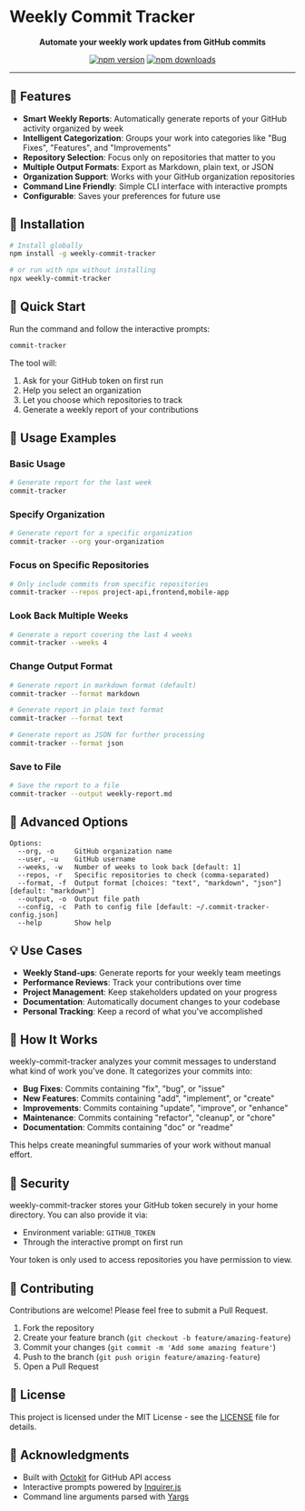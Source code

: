 # Weekly Commit Tracker


<p align="center">
  <b>Automate your weekly work updates from GitHub commits</b>
</p>

<p align="center">
  <a href="https://www.npmjs.com/package/weekly-commit-tracker"><img src="https://img.shields.io/npm/v/weekly-commit-tracker" alt="npm version"></a>
  <a href="https://www.npmjs.com/package/weekly-commit-tracker"><img src="https://img.shields.io/npm/dm/weekly-commit-tracker" alt="npm downloads"></a>
</p>

---

## 🚀 Features

- **Smart Weekly Reports**: Automatically generate reports of your GitHub activity organized by week
- **Intelligent Categorization**: Groups your work into categories like "Bug Fixes", "Features", and "Improvements"
- **Repository Selection**: Focus only on repositories that matter to you
- **Multiple Output Formats**: Export as Markdown, plain text, or JSON
- **Organization Support**: Works with your GitHub organization repositories
- **Command Line Friendly**: Simple CLI interface with interactive prompts
- **Configurable**: Saves your preferences for future use

## 🔧 Installation

```bash
# Install globally
npm install -g weekly-commit-tracker

# or run with npx without installing
npx weekly-commit-tracker
```

## 🏁 Quick Start

Run the command and follow the interactive prompts:

```bash
commit-tracker
```

The tool will:
1. Ask for your GitHub token on first run
2. Help you select an organization
3. Let you choose which repositories to track
4. Generate a weekly report of your contributions

## 📖 Usage Examples

### Basic Usage

```bash
# Generate report for the last week
commit-tracker
```

### Specify Organization

```bash
# Generate report for a specific organization
commit-tracker --org your-organization
```

### Focus on Specific Repositories

```bash
# Only include commits from specific repositories
commit-tracker --repos project-api,frontend,mobile-app
```

### Look Back Multiple Weeks

```bash
# Generate a report covering the last 4 weeks
commit-tracker --weeks 4
```

### Change Output Format

```bash
# Generate report in markdown format (default)
commit-tracker --format markdown

# Generate report in plain text format
commit-tracker --format text

# Generate report as JSON for further processing
commit-tracker --format json
```

### Save to File

```bash
# Save the report to a file
commit-tracker --output weekly-report.md
```

## 🧩 Advanced Options

```
Options:
  --org, -o     GitHub organization name
  --user, -u    GitHub username
  --weeks, -w   Number of weeks to look back [default: 1]
  --repos, -r   Specific repositories to check (comma-separated)
  --format, -f  Output format [choices: "text", "markdown", "json"] [default: "markdown"]
  --output, -o  Output file path
  --config, -c  Path to config file [default: ~/.commit-tracker-config.json]
  --help        Show help
```

## 💡 Use Cases

- **Weekly Stand-ups**: Generate reports for your weekly team meetings
- **Performance Reviews**: Track your contributions over time
- **Project Management**: Keep stakeholders updated on your progress
- **Documentation**: Automatically document changes to your codebase
- **Personal Tracking**: Keep a record of what you've accomplished

## 🔨 How It Works

weekly-commit-tracker analyzes your commit messages to understand what kind of work you've done. It categorizes your commits into:

- **Bug Fixes**: Commits containing "fix", "bug", or "issue"
- **New Features**: Commits containing "add", "implement", or "create"
- **Improvements**: Commits containing "update", "improve", or "enhance"
- **Maintenance**: Commits containing "refactor", "cleanup", or "chore"
- **Documentation**: Commits containing "doc" or "readme"

This helps create meaningful summaries of your work without manual effort.

## 🔐 Security

weekly-commit-tracker stores your GitHub token securely in your home directory. You can also provide it via:
- Environment variable: `GITHUB_TOKEN`
- Through the interactive prompt on first run

Your token is only used to access repositories you have permission to view.

## 🤝 Contributing

Contributions are welcome! Please feel free to submit a Pull Request.

1. Fork the repository
2. Create your feature branch (`git checkout -b feature/amazing-feature`)
3. Commit your changes (`git commit -m 'Add some amazing feature'`)
4. Push to the branch (`git push origin feature/amazing-feature`)
5. Open a Pull Request

## 📜 License

This project is licensed under the MIT License - see the [LICENSE](LICENSE) file for details.

## 🙏 Acknowledgments

- Built with [Octokit](https://github.com/octokit/rest.js/) for GitHub API access
- Interactive prompts powered by [Inquirer.js](https://github.com/SBoudrias/Inquirer.js/)
- Command line arguments parsed with [Yargs](https://github.com/yargs/yargs)

